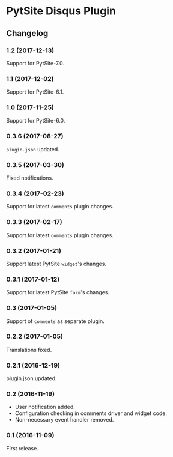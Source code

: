 # PytSite Disqus Plugin


## Changelog


### 1.2 (2017-12-13)

Support for PytSite-7.0.


### 1.1 (2017-12-02)

Support for PytSite-6.1.


### 1.0 (2017-11-25)

Support for PytSite-6.0.


### 0.3.6 (2017-08-27)

`plugin.json` updated.


### 0.3.5 (2017-03-30)

Fixed notifications.


### 0.3.4 (2017-02-23)

Support for latest `comments` plugin changes.


### 0.3.3 (2017-02-17)

Support for latest `comments` plugin changes.


### 0.3.2 (2017-01-21)

Support latest PytSite `widget`'s changes.


### 0.3.1 (2017-01-12)

Support for latest PytSite `form`'s changes.


### 0.3 (2017-01-05)

Support of `comments` as separate plugin.


### 0.2.2 (2017-01-05)

Translations fixed.


### 0.2.1 (2016-12-19)
plugin.json updated.


### 0.2 (2016-11-19)

- User notification added.
- Configuration checking in comments driver and widget code. 
- Non-necessary event handler removed.


### 0.1 (2016-11-09)

First release.
